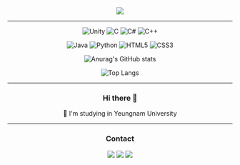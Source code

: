 
<div align="center">

<img src="https://capsule-render.vercel.app/api?type=cylinder&color=ffffff&weight=400&height=150&section=header&text=RHplusSEUNG&&fontColor=2F80ED&fontSize=72&fontAlign=50&fontAlignY=50&desc=github&descSize=18&descAlign=75&descAlignY=70"/>

---
![Unity](https://img.shields.io/badge/unity-%23000000.svg?style=for-the-badge&logo=unity&logoColor=white)
![C](https://img.shields.io/badge/c-%2300599C.svg?style=for-the-badge&logo=c&logoColor=white)
![C#](https://img.shields.io/badge/c%23-%23239120.svg?style=for-the-badge&logo=csharp&logoColor=white)
![C++](https://img.shields.io/badge/c++-%2300599C.svg?style=for-the-badge&logo=c%2B%2B&logoColor=white)

![Java](https://img.shields.io/badge/java-%23ED8B00.svg?style=for-the-badge&logo=openjdk&logoColor=white)
![Python](https://img.shields.io/badge/python-3670A0?style=for-the-badge&logo=python&logoColor=ffdd54)
![HTML5](https://img.shields.io/badge/html5-%23E34F26.svg?style=for-the-badge&logo=html5&logoColor=white)
![CSS3](https://img.shields.io/badge/css3-%231572B6.svg?style=for-the-badge&logo=css3&logoColor=white)


![Anurag's GitHub stats](https://github-readme-stats.vercel.app/api?username=RHPLUSSEUNG&count_private=true&include_all_commits=true)

![Top Langs](https://github-readme-stats.vercel.app/api/top-langs?username=RHPLUSSEUNG&layout=compact&hide=shaderLab,HLSL)

---
### Hi there 👋
🏫 I'm studying in Yeungnam University

---
### Contact
<a href="https://blog.naver.com/ctacm200" target="_blank"><img src="https://img.shields.io/badge/BLOG-03C75A?style=for-the-badge&logo=naver&logoColor=white"/></a>
<a href="https://www.instagram.com/rhplus_seung/" target="_blank"><img src="https://img.shields.io/badge/RHPLUSSEUNG-E4405F?style=for-the-badge&logo=instagram&logoColor=white"/></a>
<a href="mailto:lshm200@gmail.com" target="_blank"><img src="https://img.shields.io/badge/lshm200@gmail.com-EA4335?style=for-the-badge&logo=gmail&logoColor=white"/></a>

</div>

<!--
**RHPLUSSEUNG/RHPLUSSEUNG** is a ✨ _special_ ✨ repository because its `README.md` (this file) appears on your GitHub profile.

Here are some ideas to get you started:

- 🔭 I’m currently working on ...
- 🌱 I’m currently learning ...
- 👯 I’m looking to collaborate on ...
- 🤔 I’m looking for help with ...
- 💬 Ask me about ...
- 📫 How to reach me: ...
- 😄 Pronouns: ...
- ⚡ Fun fact: ...
-->
